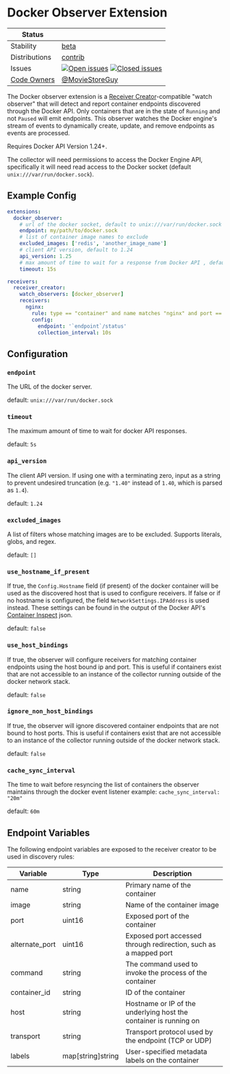 # Docker Observer Extension

<!-- status autogenerated section -->
| Status        |           |
| ------------- |-----------|
| Stability     | [beta]  |
| Distributions | [contrib] |
| Issues        | [![Open issues](https://img.shields.io/github/issues-search/open-telemetry/opentelemetry-collector-contrib?query=is%3Aissue%20is%3Aopen%20label%3Aextension%2Fdockerobserver%20&label=open&color=orange&logo=opentelemetry)](https://github.com/jacktomcat/opentelemetry-collector-contrib/issues?q=is%3Aopen+is%3Aissue+label%3Aextension%2Fdockerobserver) [![Closed issues](https://img.shields.io/github/issues-search/open-telemetry/opentelemetry-collector-contrib?query=is%3Aissue%20is%3Aclosed%20label%3Aextension%2Fdockerobserver%20&label=closed&color=blue&logo=opentelemetry)](https://github.com/jacktomcat/opentelemetry-collector-contrib/issues?q=is%3Aclosed+is%3Aissue+label%3Aextension%2Fdockerobserver) |
| [Code Owners](https://github.com/jacktomcat/opentelemetry-collector-contrib/blob/main/CONTRIBUTING.md#becoming-a-code-owner)    | [@MovieStoreGuy](https://www.github.com/MovieStoreGuy) |

[beta]: https://github.com/open-telemetry/opentelemetry-collector#beta
[contrib]: https://github.com/open-telemetry/opentelemetry-collector-releases/tree/main/distributions/otelcol-contrib
<!-- end autogenerated section -->

The Docker observer extension is a [Receiver Creator](../../../receiver/receivercreator/README.md)-compatible "watch observer" that will detect and report
container endpoints discovered through the Docker API. Only containers that are in the state of `Running` and not `Paused` will emit endpoints.
This observer watches the Docker engine's stream of events to dynamically create, update, and remove endpoints as events are processed.

Requires Docker API Version 1.24+.

The collector will need permissions to access the Docker Engine API, specifically it will need
read access to the Docker socket (default `unix:///var/run/docker.sock`).


## Example Config

```yaml
extensions:
  docker_observer:
    # url of the docker socket, default to unix:///var/run/docker.sock
    endpoint: my/path/to/docker.sock
    # list of container image names to exclude
    excluded_images: ['redis', 'another_image_name']
    # client API version, default to 1.24
    api_version: 1.25
    # max amount of time to wait for a response from Docker API , default to 5s
    timeout: 15s

receivers:
  receiver_creator:
    watch_observers: [docker_observer]
    receivers:
      nginx:
        rule: type == "container" and name matches "nginx" and port == 80
        config:
          endpoint: '`endpoint`/status'
          collection_interval: 10s
```

## Configuration

### `endpoint`

The URL of the docker server.

default: `unix:///var/run/docker.sock`

### `timeout`

The maximum amount of time to wait for docker API responses.

default: `5s`

### `api_version`

The client API version. If using one with a terminating zero, input as a string to prevent undesired truncation (e.g. `"1.40"` instead of `1.40`, which is parsed as `1.4`).

default: `1.24`

### `excluded_images`

A list of filters whose matching images are to be excluded. Supports literals, globs, and regex.

default: `[]`

### `use_hostname_if_present`

If true, the `Config.Hostname` field (if present) of the docker
container will be used as the discovered host that is used to configure
receivers.  If false or if no hostname is configured, the field
`NetworkSettings.IPAddress` is used instead. These settings can be found
in the output of the Docker API's [Container Inspect](https://docs.docker.com/engine/api/v1.41/#operation/ContainerInspect) json.

default: `false`

### `use_host_bindings`

If true, the observer will configure receivers for matching container endpoints
using the host bound ip and port.  This is useful if containers exist that are not
accessible to an instance of the collector running outside of the docker network stack.

default: `false`

### `ignore_non_host_bindings`

If true, the observer will ignore discovered container endpoints that are not bound
to host ports.  This is useful if containers exist that are not accessible
to an instance of the collector running outside of the docker network stack.

default: `false`

### `cache_sync_interval`

The time to wait before resyncing the list of containers the observer maintains
through the docker event listener example: `cache_sync_interval: "20m"`

default: `60m`

## Endpoint Variables

The following endpoint variables are exposed to the receiver creator to be used in discovery rules:

| Variable | Type | Description |
|----------|------|-------------|
| name | string | Primary name of the container |
| image | string | Name of the container image |
| port | uint16 | Exposed port of the container |
| alternate_port | uint16 | Exposed port accessed through redirection, such as a mapped port |
| command | string | The command used to invoke the process of the container |
| container_id | string | ID of the container |
| host | string | Hostname or IP of the underlying host the container is running on |
| transport | string | Transport protocol used by the endpoint (TCP or UDP) |
| labels | map[string]string | User-specified metadata labels on the container |
